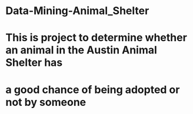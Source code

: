 # Data-Mining-Animal_Shelter
# This is project to determine whether an animal in the Austin Animal Shelter has
# a good chance of being adopted or not by someone
